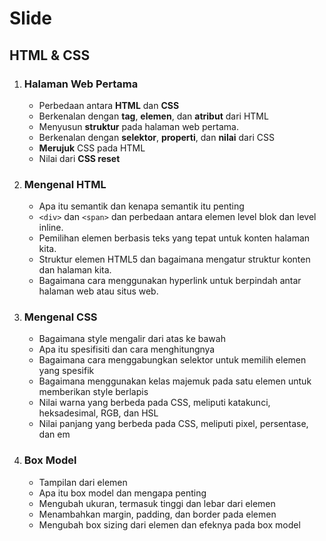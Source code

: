 # Slide

## HTML & CSS

1. ### Halaman Web Pertama
	* Perbedaan antara **HTML** dan **CSS**
	* Berkenalan dengan **tag**, **elemen**, dan **atribut** dari HTML
	* Menyusun **struktur** pada halaman web pertama.
	* Berkenalan dengan **selektor**, **properti**, dan **nilai** dari CSS
	* **Merujuk** CSS pada HTML
	* Nilai dari **CSS reset**

1. ### Mengenal HTML
	* Apa itu semantik dan kenapa semantik itu penting
	* `<div>` dan `<span>` dan perbedaan antara elemen level blok dan level inline.
	* Pemilihan elemen berbasis teks yang tepat untuk konten halaman kita.
	* Struktur elemen HTML5 dan bagaimana mengatur struktur konten dan halaman kita.
	* Bagaimana cara menggunakan hyperlink untuk berpindah antar halaman web atau situs web.

1. ### Mengenal CSS
	* Bagaimana style mengalir dari atas ke bawah
	* Apa itu spesifisiti dan cara menghitungnya
	* Bagaimana cara menggabungkan selektor untuk memilih elemen yang spesifik
	* Bagaimana menggunakan kelas majemuk pada satu elemen untuk memberikan style berlapis
	* Nilai warna yang berbeda pada CSS, meliputi katakunci, heksadesimal, RGB, dan HSL
	* Nilai panjang yang berbeda pada CSS, meliputi pixel, persentase, dan em

1. ### Box Model
	* Tampilan dari elemen
	* Apa itu box model dan mengapa penting
	* Mengubah ukuran, termasuk tinggi dan lebar dari elemen
	* Menambahkan margin, padding, dan border pada elemen
	* Mengubah box sizing dari elemen dan efeknya pada box model